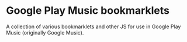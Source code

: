 # Google Play Music bookmarklets

A collection of various bookmarklets and other JS for use in Google Play Music (originally Google Music).
